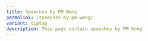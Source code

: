 ```yaml
---
title: Speeches by PM Wong
permalink: /speeches-by-pm-wong/
variant: tiptap
description: This page contain speeches by PM Wong
---
```

